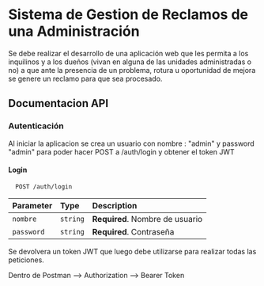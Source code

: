 # Sistema de Gestion de Reclamos de una Administración

Se debe realizar el desarrollo de una aplicación web que les permita a los inquilinos y a los dueños (vivan en alguna de las unidades administradas o no) a que ante la presencia de un problema, rotura u oportunidad de mejora se genere un reclamo para que sea procesado. 


## Documentacion API

### Autenticación
Al iniciar la aplicacion se crea un usuario con nombre : "admin" y password "admin" para poder hacer POST a /auth/login y obtener el token JWT 



#### Login
```http
  POST /auth/login
```

| Parameter | Type     | Description                |
| :-------- | :------- | :------------------------- |
| `nombre` | `string` | **Required**. Nombre de usuario |
| `password` | `string` | **Required**. Contraseña |

Se devolvera un token JWT que luego debe utilizarse para realizar todas las peticiones.

Dentro de Postman --> Authorization --> Bearer Token